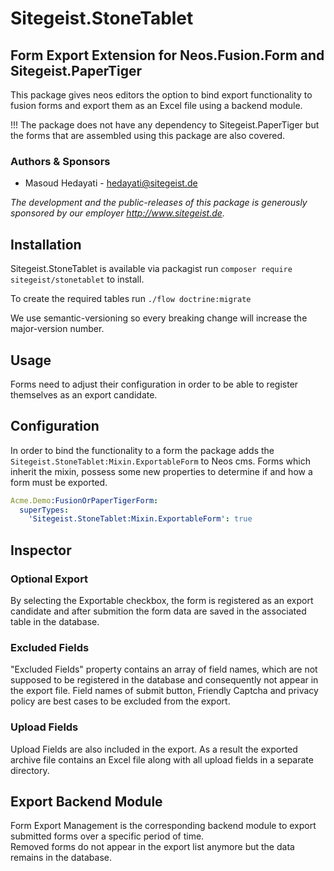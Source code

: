 # Sitegeist.StoneTablet
## Form Export Extension for Neos.Fusion.Form and Sitegeist.PaperTiger

This package gives neos editors the option to bind export functionality to fusion forms and export them as an Excel file using a backend module.

!!! The package does not have any dependency to Sitegeist.PaperTiger but the forms that are assembled using this package are also covered.


### Authors & Sponsors

* Masoud Hedayati - hedayati@sitegeist.de

*The development and the public-releases of this package is generously sponsored by our employer http://www.sitegeist.de.*

## Installation

Sitegeist.StoneTablet is available via packagist run `composer require sitegeist/stonetablet` to install.

To create the required tables run `./flow doctrine:migrate`

We use semantic-versioning so every breaking change will increase the major-version number.

## Usage 

Forms need to adjust their configuration in order to be able to register themselves as an export candidate.

## Configuration
In order to bind the functionality to a form the package adds the `Sitegeist.StoneTablet:Mixin.ExportableForm` to Neos cms.
Forms which inherit the mixin, possess some new properties to determine if and how a form must be exported.

```yaml
Acme.Demo:FusionOrPaperTigerForm:
  superTypes:
    'Sitegeist.StoneTablet:Mixin.ExportableForm': true    
```


## Inspector

### Optional Export

By selecting the Exportable checkbox, the form is registered as an export candidate and after submition the form data are saved in the associated table in the database.

### Excluded Fields

"Excluded Fields" property contains an array of field names, which are not supposed to be registered in the database and consequently not appear in the export file.
Field names of submit button, Friendly Captcha and privacy policy are best cases to be excluded from the export.  

### Upload Fields

Upload Fields are also included in the export. As a result the exported archive file contains an Excel file along with all upload fields in a separate directory.

## Export Backend Module

Form Export Management is the corresponding backend module to export submitted forms over a specific period of time.   
Removed forms do not appear in the export list anymore but the data remains in the database.
